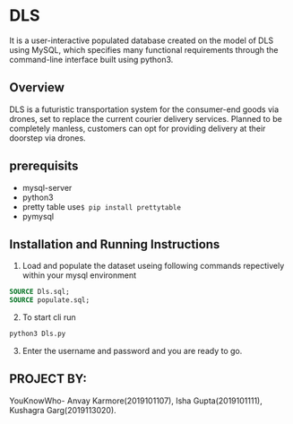 # DLS
It is a user-interactive populated database created on the model of DLS using MySQL, which specifies many functional requirements through the command-line interface built using python3.

## Overview 
DLS is a futuristic transportation system for the consumer-end goods via drones, set to replace the current courier delivery services. Planned to be completely manless, customers can opt for providing delivery at their doorstep via drones.

## prerequisits
 - mysql-server
 - python3 
 - pretty table 
  use```$ pip install prettytable```
 - pymysql

## Installation and Running Instructions

1. Load and populate the dataset useing following commands repectively within your mysql environment 
```SQL
SOURCE Dls.sql;
SOURCE populate.sql;
```
2. To start cli run 
```python
python3 Dls.py
```
3. Enter the username and password and you are ready to go.

## PROJECT BY: 

YouKnowWho- Anvay Karmore(2019101107), Isha Gupta(2019101111), Kushagra Garg(2019113020).
